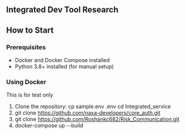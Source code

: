 ## Integrated Dev Tool Research

## How to Start

### Prerequisites
- Docker and Docker Compose installed
- Python 3.8+ installed (for manual setup)

### Using Docker
This is for test only

1. Clone the repository:
   cp sample.env .env
   cd Integrated_service
3. git clone https://github.com/naxa-developers/core_auth.git
4. git clone https://github.com/Roshankc682/Risk_Communication.git  
3. docker-compose up --build